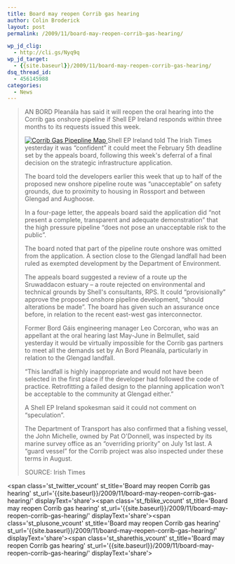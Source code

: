 ```yaml
---
title: Board may reopen Corrib gas hearing
author: Colin Broderick
layout: post
permalink: /2009/11/board-may-reopen-corrib-gas-hearing/

wp_jd_clig:
  - http://cli.gs/Nyq9q
wp_jd_target:
  - {{site.baseurl}}/2009/11/board-may-reopen-corrib-gas-hearing/
dsq_thread_id:
  - 456145988
categories:
  - News
---
```

> AN BORD Pleanála has said it will reopen the oral hearing into the Corrib gas onshore pipeline if Shell EP Ireland responds within three months to its requests issued this week.
> 
> <a href="{{site.baseurl}}/wp-content/gallery/post/corrib-field-location-map1.jpg" title="" class="shutterset_singlepic13" > <img class="ngg-singlepic ngg-left" src="{{site.baseurl}}/wp-content/gallery/cache/13__320x240_corrib-field-location-map1.jpg" alt="Corrib Gas Pipepline Map" title="Corrib Gas Pipepline Map" /> </a> Shell EP Ireland told The Irish Times yesterday it was “confident” it could meet the February 5th deadline set by the appeals board, following this week's deferral of a final decision on the strategic infrastructure application.
> 
> The board told the developers earlier this week that up to half of the proposed new onshore pipeline route was “unacceptable” on safety grounds, due to proximity to housing in Rossport and between Glengad and Aughoose.
> 
> In a four-page letter, the appeals board said the application did “not present a complete, transparent and adequate demonstration” that the high pressure pipeline “does not pose an unacceptable risk to the public”.
> 
> The board noted that part of the pipeline route onshore was omitted from the application. A section close to the Glengad landfall had been ruled as exempted development by the Department of Environment.
> 
> The appeals board suggested a review of a route up the Sruwaddacon estuary – a route rejected on environmental and technical grounds by Shell's consultants, RPS. It could “provisionally” approve the proposed onshore pipeline development, “should alterations be made”. The board has given such an assurance once before, in relation to the recent east-west gas interconnector.
> 
> Former Bord Gáis engineering manager Leo Corcoran, who was an appellant at the oral hearing last May-June in Belmullet, said yesterday it would be virtually impossible for the Corrib gas partners to meet all the demands set by An Bord Pleanála, particularly in relation to the Glengad landfall.
> 
> “This landfall is highly inappropriate and would not have been selected in the first place if the developer had followed the code of practice. Retrofitting a failed design to the planning application won't be acceptable to the community at Glengad either.”
> 
> A Shell EP Ireland spokesman said it could not comment on “speculation”.
> 
> The Department of Transport has also confirmed that a fishing vessel, the John Michelle, owned by Pat O'Donnell, was inspected by its marine survey office as an “overriding priority” on July 1st last. A “guard vessel” for the Corrib project was also inspected under these terms in August.
> 
> SOURCE: Irish Times

<span class='st\_twitter\_vcount' st\_title='Board may reopen Corrib gas hearing' st\_url='{{site.baseurl}}/2009/11/board-may-reopen-corrib-gas-hearing/' displayText='share'></span><span class='st\_fblike\_vcount' st\_title='Board may reopen Corrib gas hearing' st\_url='{{site.baseurl}}/2009/11/board-may-reopen-corrib-gas-hearing/' displayText='share'></span><span class='st\_plusone\_vcount' st\_title='Board may reopen Corrib gas hearing' st\_url='{{site.baseurl}}/2009/11/board-may-reopen-corrib-gas-hearing/' displayText='share'></span><span class='st\_sharethis\_vcount' st\_title='Board may reopen Corrib gas hearing' st\_url='{{site.baseurl}}/2009/11/board-may-reopen-corrib-gas-hearing/' displayText='share'></span>